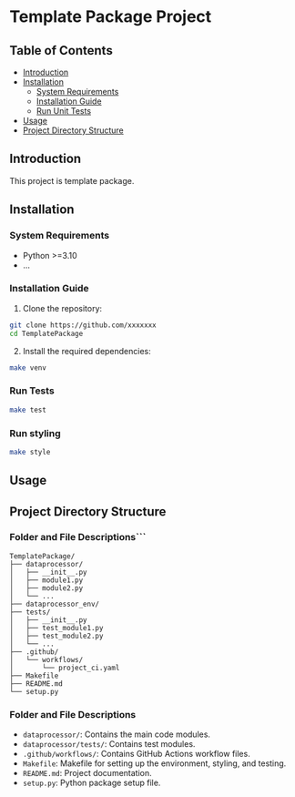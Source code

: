 
# Template Package Project

## Table of Contents

- [Introduction](#introduction)
- [Installation](#installation)
  - [System Requirements](#system-requirements)
  - [Installation Guide](#installation-guide)
  - [Run Unit Tests](#run-unit-tests)
- [Usage](#usage)
- [Project Directory Structure](#project-directory-structure)

## Introduction

This project is template package.

## Installation

### System Requirements

- Python >=3.10
- ...

### Installation Guide

1. Clone the repository:

```bash
git clone https://github.com/xxxxxxx
cd TemplatePackage
```

2. Install the required dependencies:

```bash
make venv
```

### Run Tests
```bash
make test
```

### Run styling
```bash
make style
```

## Usage


## Project Directory Structure

### Folder and File Descriptions```
```
TemplatePackage/
├── dataprocessor/
│   ├── __init__.py
│   ├── module1.py
│   ├── module2.py
│   └── ...
├── dataprocessor_env/
├── tests/
│   ├── __init__.py
│   ├── test_module1.py
│   ├── test_module2.py
│   └── ...
├── .github/
│   └── workflows/
│       └── project_ci.yaml
├── Makefile
├── README.md
└── setup.py
```

### Folder and File Descriptions
- `dataprocessor/`: Contains the main code modules.
- `dataprocessor/tests/`: Contains test modules.
- `.github/workflows/`: Contains GitHub Actions workflow files.
- `Makefile`: Makefile for setting up the environment, styling, and testing.
- `README.md`: Project documentation.
- `setup.py`: Python package setup file.
